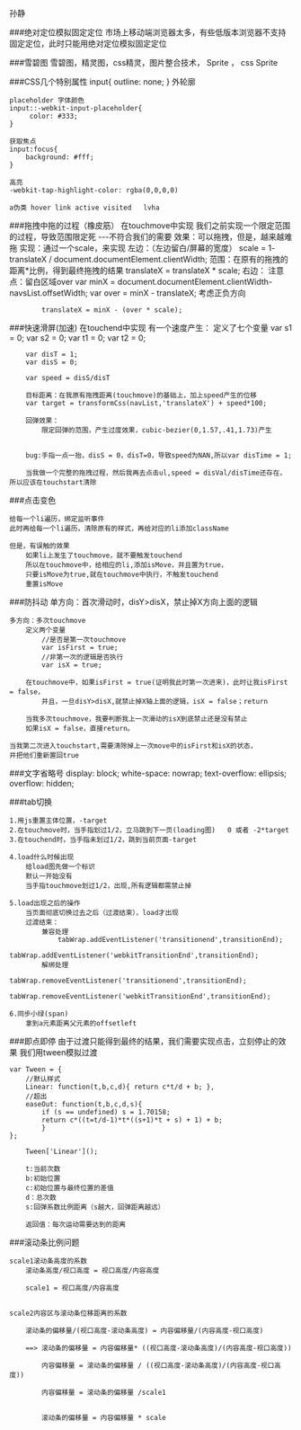 孙静

###绝对定位模拟固定定位
	市场上移动端浏览器太多，有些低版本浏览器不支持固定定位，此时只能用绝对定位模拟固定定位
	
###雪碧图
	雪碧图，精灵图，css精灵，图片整合技术， Sprite ， css Sprite
		
###CSS几个特别属性
	input{
	    outline: none;
	}   外轮廓
	
	placeholder 字体颜色
	input::-webkit-input-placeholder{
	     color: #333;
	}
	
	获取焦点
	input:focus{
	    background: #fff;
	}
	
	高亮
	-webkit-tap-highlight-color: rgba(0,0,0,0)		
	
	a伪类 hover link active visited   lvha
	
	
###拖拽中拖的过程（橡皮筋）
	在touchmove中实现
	我们之前实现一个限定范围的过程，导致范围限定死 ---不符合我们的需要
	效果：可以拖拽，但是，越来越难拖
	实现：通过一个scale，来实现
		左边：（左边留白/屏幕的宽度）
			scale = 1- translateX / document.documentElement.clientWidth;
			范围：在原有的拖拽的距离*比例，得到最终拖拽的结果
			translateX = translateX * scale;
		右边：
			注意点：留白区域over
			var minX = document.documentElement.clientWidth-navsList.offsetWidth;
			var over = minX - translateX;
				  考虑正负方向
				  
			translateX = minX - (over * scale);

###快速滑屏(加速)
	在touchend中实现
	有一个速度产生：
		定义了七个变量
		var s1 = 0;
		var s2 = 0;
		var t1 = 0;
		var t2 = 0;
			
		var disT = 1;
		var disS = 0;
	
		var speed = disS/disT
	
		目标距离：在我原有拖拽距离(touchmove)的基础上，加上speed产生的位移
		var target = transformCss(navList,'translateX') + speed*100;
		
		回弹效果：
			限定回弹的范围，产生过度效果，cubic-bezier(0,1.57,.41,1.73)产生
	
		
		bug:手指一点一抬，disS = 0，disT=0，导致speed为NAN,所以var disTime = 1;
	
		当我做一个完整的拖拽过程，然后我再去点击ul,speed = disVal/disTime还存在，所以应该在touchstart清除
	
###点击变色
	
	给每一个li遍历，绑定监听事件
	此时再给每一个li遍历，清除原有的样式，再给对应的li添加className
	
	但是，有误触的效果
		如果li上发生了touchmove，就不要触发touchend
		所以在touchmove中，给相应的li,添加isMove，并且置为true，
		只要isMove为true,就在touchmove中执行，不触发touchend
		重置isMove
		
###防抖动
	单方向：首次滑动时，disY>disX，禁止掉X方向上面的逻辑
	
	多方向：多次touchmove
		定义两个变量
			//是否是第一次touchmove
			var isFirst = true;
			//非第一次的逻辑是否执行
			var isX = true;	
	
		在touchmove中，如果isFirst = true(证明我此时第一次进来)，此时让我isFirst = false，
			并且，一旦disY>disX,就禁止掉X轴上面的逻辑，isX = false；return
			
		当我多次touchmove，我要判断我上一次滑动的isX到底禁止还是没有禁止
		如果isX = false，直接return。
	
	当我第二次进入touchstart,需要清除掉上一次move中的isFirst和isX的状态，
	并把他们重新置回true

	
###文字省略号
	display: block;
    white-space: nowrap;
    text-overflow: ellipsis;
    overflow: hidden;	
	
	
###tab切换
		
	1.用js重置主体位置，-target
	2.在touchmove时，当手指划过1/2，立马跳到下一页(loading图)   0 或者 -2*target
	3.在touchend时，当手指未划过1/2，跳到当前页面-target
	
	4.load什么时候出现
		给load图先做一个标识
		默认一开始没有
		当手指touchmove划过1/2，出现,所有逻辑都需禁止掉
		
    5.load出现之后的操作
    	当页面彻底切换过去之后（过渡结束），load才出现
    	过渡结束：
    		兼容处理
    			tabWrap.addEventListener('transitionend',transitionEnd);
				tabWrap.addEventListener('webkitTransitionEnd',transitionEnd);
    		解绑处理
				tabWrap.removeEventListener('transitionend',transitionEnd);
				tabWrap.removeEventListener('webkitTransitionEnd',transitionEnd);
		
	6.同步小绿(span)
		拿到a元素距离父元素的offsetleft









###即点即停
	由于过渡只能得到最终的结果，我们需要实现点击，立刻停止的效果
	我们用tween模拟过渡
	
	var Tween = {
		//默认样式
		Linear: function(t,b,c,d){ return c*t/d + b; },
		//超出
		easeOut: function(t,b,c,d,s){
            if (s == undefined) s = 1.70158;
            return c*((t=t/d-1)*t*((s+1)*t + s) + 1) + b;
        	}			
	};
		
		Tween['Linear']();

		t:当前次数
		b:初始位置
		c:初始位置与最终位置的差值
		d：总次数
		s:回弹系数比例距离（s越大，回弹距离越远）
		
		返回值：每次运动需要达到的距离

###滚动条比例问题
	
	scale1滚动条高度的系数
		滚动条高度/视口高度 = 视口高度/内容高度
	
		scale1 = 视口高度/内容高度


	scale2内容区与滚动条位移距离的系数

		滚动条的偏移量/(视口高度-滚动条高度) = 内容偏移量/(内容高度-视口高度)
	
		==> 滚动条的偏移量 = 内容偏移量* ((视口高度-滚动条高度)/(内容高度-视口高度))
		
			内容偏移量 = 滚动条的偏移量 / ((视口高度-滚动条高度)/(内容高度-视口高度))
		
			内容偏移量 = 滚动条的偏移量 /scale1


			滚动条的偏移量 = 内容偏移量 * scale

